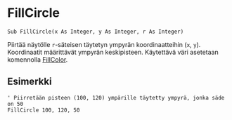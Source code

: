 <!--graphics-->
FillCircle
==========

```eppabasic
Sub FillCircle(x As Integer, y As Integer, r As Integer)
```

Piirtää näytölle `r`-säteisen täytetyn ympyrän koordinaatteihin (`x`, `y`).
Koordinaatit määrittävät ympyrän keskipisteen.
Käytettävä väri asetetaan komennolla [FillColor](manual:fillcolor).

<!--- TODO Write this
[Katso, miten EppaBasicissa koordinaatisto toimii](manual:/coordinates).
-->

Esimerkki
----------
```eppabasic
' Piirretään pisteen (100, 120) ympärille täytetty ympyrä, jonka säde on 50
FillCircle 100, 120, 50
```
